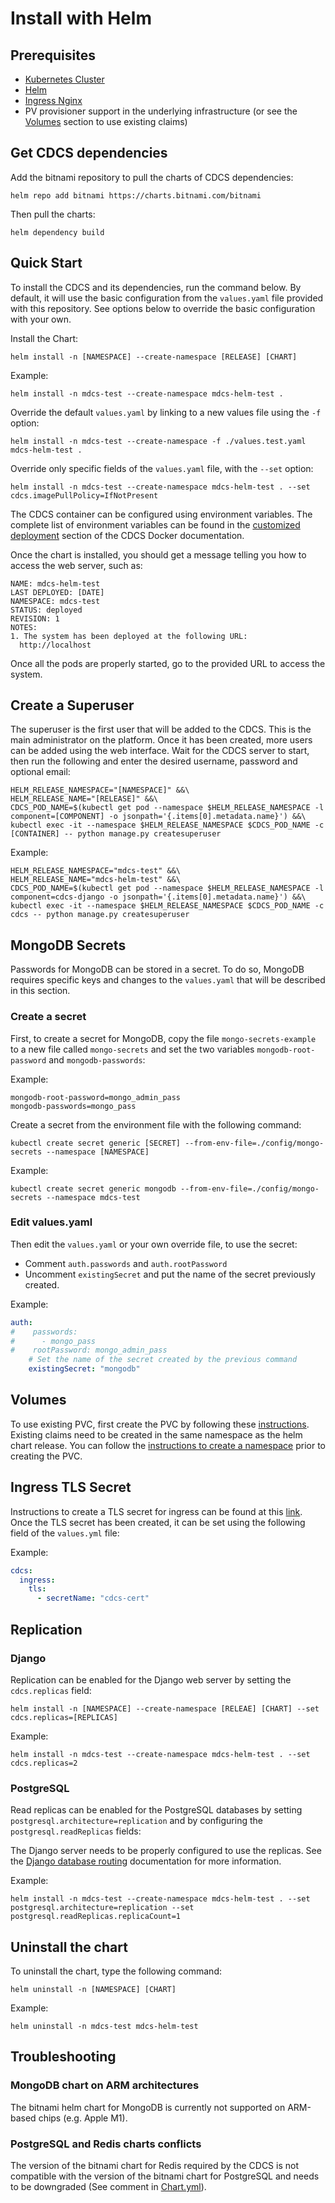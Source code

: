 # Install with Helm

## Prerequisites
* [Kubernetes Cluster](https://kubernetes.io/docs/setup/production-environment/tools/kubeadm/create-cluster-kubeadm/)
* [Helm](https://helm.sh/docs/intro/install/)
* [Ingress Nginx](https://kubernetes.github.io/ingress-nginx/deploy/)
* PV provisioner support in the underlying infrastructure (or see the [Volumes](#volumes) section to use existing claims)

## Get CDCS dependencies

Add the bitnami repository to pull the charts of CDCS dependencies:
```commandline
helm repo add bitnami https://charts.bitnami.com/bitnami
```

Then pull the charts:
```commandline
helm dependency build
```

## Quick Start

To install the CDCS and its dependencies, run the command below. By default, it will use the 
basic configuration from the `values.yaml` file provided with this repository. See options below to 
override the basic configuration with your own.  

Install the Chart:
```commandline
helm install -n [NAMESPACE] --create-namespace [RELEASE] [CHART]
```
Example:
```commandline
helm install -n mdcs-test --create-namespace mdcs-helm-test .
```

Override the default `values.yaml` by linking to a new values file using the `-f` option:
```commandline
helm install -n mdcs-test --create-namespace -f ./values.test.yaml mdcs-helm-test .
```
Override only specific fields of the `values.yaml` file, with the `--set` option:
```commandline
helm install -n mdcs-test --create-namespace mdcs-helm-test . --set cdcs.imagePullPolicy=IfNotPresent
```

The CDCS container can be configured using environment variables. 
The complete list of environment variables can be found in the
[customized deployment](https://github.com/usnistgov/cdcs-docker?tab=readme-ov-file#1-customize-the-deployment)
section of the CDCS Docker documentation.

Once the chart is installed, you should get a message telling you how to access the web server,
such as:

```commandline
NAME: mdcs-helm-test
LAST DEPLOYED: [DATE]
NAMESPACE: mdcs-test
STATUS: deployed
REVISION: 1
NOTES:
1. The system has been deployed at the following URL:
  http://localhost
```
Once all the pods are properly started, go to the provided URL to access the system.

## Create a Superuser

The superuser is the first user that will be added to the CDCS. This is the
main administrator on the platform. Once it has been created, more users
can be added using the web interface. Wait for the CDCS server to start, then run 
the following and enter the desired username, password and optional email:

```commandline
HELM_RELEASE_NAMESPACE="[NAMESPACE]" &&\
HELM_RELEASE_NAME="[RELEASE]" &&\
CDCS_POD_NAME=$(kubectl get pod --namespace $HELM_RELEASE_NAMESPACE -l component=[COMPONENT] -o jsonpath='{.items[0].metadata.name}') &&\
kubectl exec -it --namespace $HELM_RELEASE_NAMESPACE $CDCS_POD_NAME -c [CONTAINER] -- python manage.py createsuperuser
```

Example:
```commandline
HELM_RELEASE_NAMESPACE="mdcs-test" &&\
HELM_RELEASE_NAME="mdcs-helm-test" &&\
CDCS_POD_NAME=$(kubectl get pod --namespace $HELM_RELEASE_NAMESPACE -l component=cdcs-django -o jsonpath='{.items[0].metadata.name}') &&\
kubectl exec -it --namespace $HELM_RELEASE_NAMESPACE $CDCS_POD_NAME -c cdcs -- python manage.py createsuperuser
```

## MongoDB Secrets

Passwords for MongoDB can be stored in a secret. To do so, MongoDB requires specific keys and
changes to the `values.yaml` that will be described in this section.

### Create a secret
First, to create a secret for MongoDB, copy the file `mongo-secrets-example` to a new 
file called `mongo-secrets` and set the two variables `mongodb-root-password` and `mongodb-passwords`:

Example:
```
mongodb-root-password=mongo_admin_pass
mongodb-passwords=mongo_pass
```

Create a secret from the environment file with the following command:
```commandline
kubectl create secret generic [SECRET] --from-env-file=./config/mongo-secrets --namespace [NAMESPACE] 
```

Example:
```commandline
kubectl create secret generic mongodb --from-env-file=./config/mongo-secrets --namespace mdcs-test 
```

### Edit values.yaml

Then edit the `values.yaml` or your own override file, to use the secret:
- Comment `auth.passwords` and `auth.rootPassword`
- Uncomment `existingSecret` and put the name of the secret previously created.

Example:
```yml
auth:
#    passwords:
#      - mongo_pass
#    rootPassword: mongo_admin_pass
    # Set the name of the secret created by the previous command
    existingSecret: "mongodb"
```

## Volumes

To use existing PVC, first create the PVC by following these [instructions](../manifests/README.md#configure-volumes). Existing claims need to be created in
the same namespace as the helm chart release. You can follow the
[instructions to create a namespace](https://kubernetes.io/docs/tasks/administer-cluster/namespaces-walkthrough/#create-new-namespaces) 
prior to creating the PVC.

## Ingress TLS Secret

Instructions to create a TLS secret for ingress can be found at this [link](https://kubernetes.io/docs/reference/kubectl/generated/kubectl_create/kubectl_create_secret_tls/).
Once the TLS secret has been created, it can be set using the following field of the `values.yml` file:

Example:
```yml
cdcs:
  ingress:
    tls:
      - secretName: "cdcs-cert"
```

## Replication

### Django

Replication can be enabled for the Django web server by setting
the `cdcs.replicas` field:


```commandline
helm install -n [NAMESPACE] --create-namespace [RELEAE] [CHART] --set cdcs.replicas=[REPLICAS] 
```
Example:
```commandline
helm install -n mdcs-test --create-namespace mdcs-helm-test . --set cdcs.replicas=2
```

### PostgreSQL

Read replicas can be enabled for the PostgreSQL databases by setting
 `postgresql.architecture=replication` and by configuring the `postgresql.readReplicas` fields:

The Django server needs to be properly configured to use the replicas. See the 
[Django database routing](https://docs.djangoproject.com/en/4.2/topics/db/multi-db/#automatic-database-routing)
documentation for more information.

Example:
```commandline
helm install -n mdcs-test --create-namespace mdcs-helm-test . --set postgresql.architecture=replication --set postgresql.readReplicas.replicaCount=1
```

## Uninstall the chart

To uninstall the chart, type the following command:
```commandline
helm uninstall -n [NAMESPACE] [CHART] 
```

Example:
```commandline
helm uninstall -n mdcs-test mdcs-helm-test 
```

## Troubleshooting

### MongoDB chart on ARM architectures

The bitnami helm chart for MongoDB is currently not supported
on ARM-based chips (e.g. Apple M1).

### PostgreSQL and Redis charts conflicts

The version of the bitnami chart for Redis required by the CDCS is not compatible with
the version of the bitnami chart for PostgreSQL and needs to be downgraded
(See comment in [Chart.yml](Chart.yaml)).